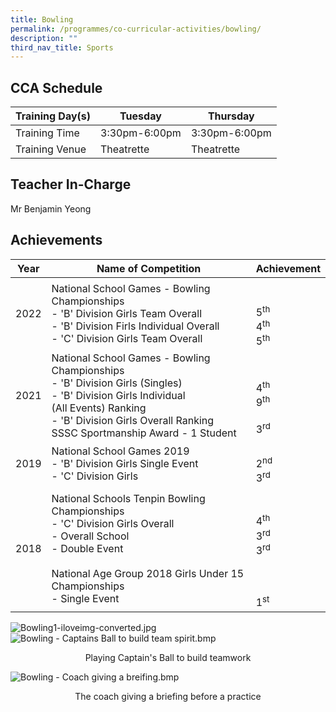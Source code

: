 ```yaml
---
title: Bowling
permalink: /programmes/co-curricular-activities/bowling/
description: ""
third_nav_title: Sports
---
```

CCA Schedule
------------
| Training Day(s) | Tuesday | Thursday |
| -------- | -------- | -------- |
| Training Time     | 3:30pm-6:00pm     |  3:30pm-6:00pm     |
| Training Venue | Theatrette | Theatrette |

Teacher In-Charge
-----------------

Mr Benjamin Yeong

Achievements
------------


| Year | Name of Competition | Achievement |
| -------- | -------- | -------- |
| 2022     |   National School Games - Bowling Championships <br> - 'B' Division Girls Team Overall <br> - 'B' Division Firls Individual Overall <br> - 'C' Division Girls Team Overall   | <br> <br> 5<sup>th</sup><br>4<sup>th</sup><br>5<sup>th</sup> |
| 2021 | National School Games - Bowling Championships <br> - 'B' Division Girls (Singles)<br> - 'B' Division Girls Individual <br>(All Events) Ranking <br> - 'B' Division Girls Overall Ranking <br> SSSC Sportmanship Award - 1 Student | <br> <br> 4<sup>th</sup><br>9<sup>th</sup><br><br>3<sup>rd</sup>|
|2019 | National School Games 2019 <br> - 'B' Division Girls Single Event <br> - 'C' Division Girls  | <br> 2<sup>nd</sup><br>3<sup>rd</sup>|
|2018 | National Schools Tenpin Bowling Championships <br> - 'C' Division Girls Overall <br> - Overall School <br> - Double Event <br> <br> National Age Group 2018 Girls Under 15 Championships <br> - Single Event| <br> <br> 4<sup>th</sup><br>3<sup>rd</sup><br>3<sup>rd</sup> <br><br><br><br>1<sup>st</sup>| 

![Bowling1-iloveimg-converted.jpg](https://stmargaretssec-moe-edu-sg-admin.cwp.sg/qql/slot/u168/Programmes/CCAs/Bowling1-iloveimg-converted.jpg)<br>
![Bowling - Captains Ball to build team spirit.bmp](https://stmargaretssec-moe-edu-sg-admin.cwp.sg/qql/slot/u168/Programmes/CCAs/Tenpin%20Bowling/Bowling%20-%20Captains%20Ball%20to%20build%20team%20spirit.bmp)
<p align="center">Playing Captain's Ball to build teamwork

![Bowling - Coach giving a breifing.bmp](https://stmargaretssec-moe-edu-sg-admin.cwp.sg/qql/slot/u168/Programmes/CCAs/Tenpin%20Bowling/Bowling%20-%20Coach%20giving%20a%20breifing.bmp)
<p align="center">The coach giving a briefing before a practice